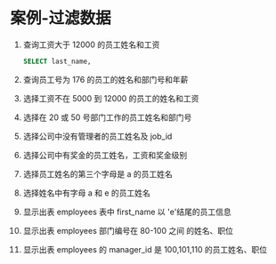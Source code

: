 # 案例-过滤数据

1. 查询工资大于 12000 的员工姓名和工资

   ```sql
   SELECT last_name,
   ```

   

2. 查询员工号为 176 的员工的姓名和部门号和年薪

3. 选择工资不在 5000 到 12000 的员工的姓名和工资

4. 选择在 20 或 50 号部门工作的员工姓名和部门号

5. 选择公司中没有管理者的员工姓名及 job_id

6. 选择公司中有奖金的员工姓名，工资和奖金级别

7. 选择员工姓名的第三个字母是 a 的员工姓名

8. 选择姓名中有字母 a 和 e 的员工姓名

9. 显示出表 employees 表中 first_name 以 'e'结尾的员工信息

10. 显示出表 employees 部门编号在 80-100 之间 的姓名、职位

11. 显示出表 employees 的 manager_id 是 100,101,110 的员工姓名、职位

